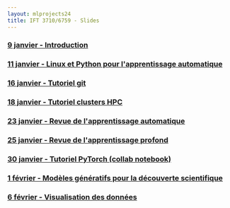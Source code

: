 ```yaml
---
layout: mlprojects24
title: IFT 3710/6759 - Slides
---
```



### [9 janvier - Introduction](20240109-introduction)

### [11 janvier - Linux et Python pour l'apprentissage automatique](20240111-linux-python)

### [16 janvier - Tutoriel git](20240116-git)

### [18 janvier - Tutoriel clusters HPC](20240118-cluster)

### [23 janvier - Revue de l'apprentissage automatique](20240123-ml)

### [25 janvier - Revue de l'apprentissage profond](20240125-dl)

### [30 janvier - Tutoriel PyTorch (collab notebook)](https://colab.research.google.com/github/vict0rsch/pytorch-tutorial/blob/main/learn_pytorch.ipynb)

### [1 février - Modèles génératifs pour la découverte scientifique](20240201-gflownets)

### [6 février - Visualisation des données](20240206-dataviz)

